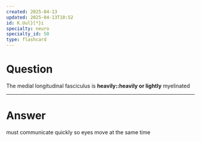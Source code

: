 ```yaml
---
created: 2025-04-13
updated: 2025-04-13T10:52
id: K.Uul}[*}i
specialty: neuro
specialty_id: 50
type: flashcard
---
```


# Question
The medial longitudinal fasciculus is **heavily::heavily or lightly** myelinated

---

# Answer
must communicate quickly so eyes move at the same time